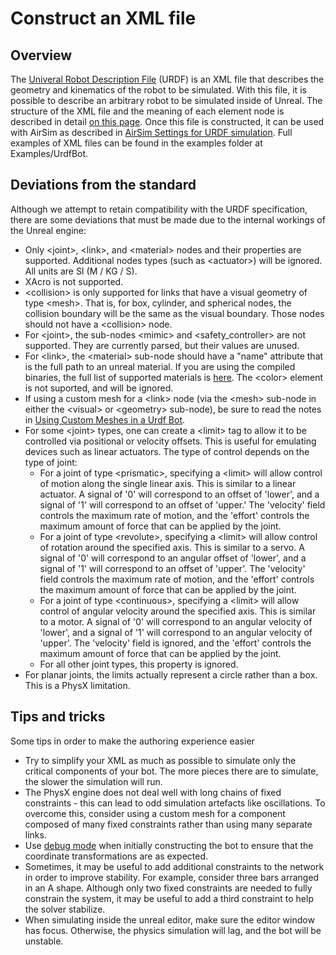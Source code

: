 # Construct an XML file

## Overview
The [Univeral Robot Description File](http://wiki.ros.org/urdf) (URDF) is an XML file that describes the geometry and kinematics of the robot to be simulated. With this file, it is possible to describe an arbitrary robot to be simulated inside of Unreal. The structure of the XML file and the meaning of each element node is described in detail [on this page](http://wiki.ros.org/urdf/XML). Once this file is constructed, it can be used with AirSim as described in [AirSim Settings for URDF simulation](UrdfSettings.md). Full examples of XML files can be found in the examples folder at Examples/UrdfBot. 

## Deviations from the standard
Although we attempt to retain compatibility with the URDF specification, there are some deviations that must be made due to the internal workings of the Unreal engine:

* Only &lt;joint>, &lt;link>, and &lt;material> nodes and their properties are supported. Additional nodes types (such as &lt;actuator>) will be ignored. All units are SI (M / KG / S).
* XAcro is not supported.
* &lt;collision> is only supported for links that have a visual geometry of type &lt;mesh>. That is, for box, cylinder, and spherical nodes, the collision boundary will be the same as the visual boundary. Those nodes should not have a &lt;collision> node.
* For &lt;joint>, the sub-nodes &lt;mimic> and &lt;safety_controller> are not supported. They are currently parsed, but their values are unused.
* For &lt;link>, the &lt;material> sub-node should have a "name" attribute that is the full path to an unreal material. If you are using the compiled binaries, the full list of supported materials is [here](). The &lt;color> element is not suported, and will be ignored.
* If using a custom mesh for a &lt;link> node (via the &lt;mesh> sub-node in either the &lt;visual> or &lt;geometry> sub-node), be sure to read the notes in [Using Custom Meshes in a Urdf Bot](CustomMesh.md).
* For some &lt;joint> types, one can create a &lt;limit> tag to allow it to be controlled via positional or velocity offsets. This is useful for emulating devices such as linear actuators. The type of control depends on the type of joint:
    * For a joint of type &lt;prismatic>, specifying a &lt;limit> will allow control of motion along the single linear axis. This is similar to a linear actuator. A signal of '0' will correspond to an offset of 'lower', and a signal of '1' will correspond to an offset of 'upper.' The 'velocity' field controls the maximum rate of motion, and the 'effort' controls the maximum amount of force that can be applied by the joint.
    * For a joint of type &lt;revolute>, specifying a &lt;limit> will allow control of rotation around the specified axis. This is similar to a servo. A signal of '0' will correspond to an angular offset of 'lower', and a signal of '1' will correspond to an offset of 'upper'. The 'velocity' field controls the maximum rate of motion, and the 'effort' controls the maximum amount of force that can be applied by the joint.
    * For a joint of type &lt;continuous>, specifying a &lt;limit> will allow control of angular velocity around the specified axis. This is similar to a motor. A signal of '0' will correspond to an angular velocity of 'lower', and a signal of '1' will correspond to an angular velocity of 'upper'. The 'velocity' field is ignored, and the 'effort' controls the maximum amount of force that can be applied by the joint.
    * For all other joint types, this property is ignored.
* For planar joints, the limits actually represent a circle rather than a box. This is a PhysX limitation.
    
## Tips and tricks
Some tips in order to make the authoring experience easier
* Try to simplify your XML as much as possible to simulate only the critical components of your bot. The more pieces there are to simulate, the slower the simulation will run. 
* The PhysX engine does not deal well with long chains of fixed constraints - this can lead to odd simulation artefacts like oscillations. To overcome this, consider using a custom mesh for a component composed of many fixed constraints rather than using many separate links.
* Use [debug mode](UrdfDebugMode.md) when initially constructing the bot to ensure that the coordinate transformations are as expected.
* Sometimes, it may be useful to add additional constraints to the network in order to improve stability. For example, consider three bars arranged in an A shape. Although only two fixed constraints are needed to fully constrain the system, it may be useful to add a third constraint to help the solver stabilize. 
* When simulating inside the unreal editor, make sure the editor window has focus. Otherwise, the physics simulation will lag, and the bot will be unstable.